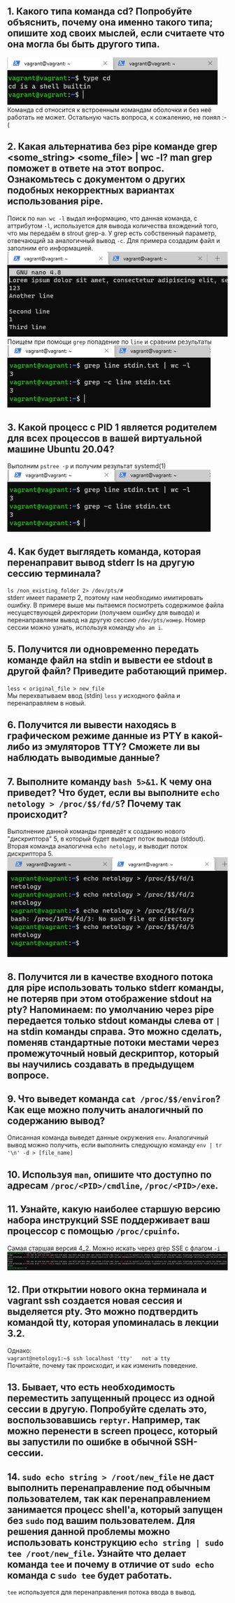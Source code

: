 ## 1. Какого типа команда cd? Попробуйте объяснить, почему она именно такого типа; опишите ход своих мыслей, если считаете что она могла бы быть другого типа.
![task_1](https://github.com/HimuraKrd/devops-netology/blob/main/%D0%A0%D0%B0%D0%B1%D0%BE%D1%82%D0%B0%20%D0%B2%20%D1%82%D0%B5%D1%80%D0%BC%D0%B8%D0%BD%D0%B0%D0%BB%D0%B5%20(%D0%BB%D0%B5%D0%BA%D1%86%D0%B8%D1%8F%202)/images/type%20cd.png)  
Команда cd относится к встроенным командам оболочки и без неё работать не может. Остальную часть вопроса, к сожалению, не понял :-(

## 2. Какая альтернатива без pipe команде grep <some_string> <some_file> | wc -l? man grep поможет в ответе на этот вопрос. Ознакомьтесь с документом о других подобных некорректных вариантах использования pipe.
Поиск по ``man wc -l``  выдал информацию, что данная команда, с аттрибутом ``-l``, используется для вывода количества вхождений того, что мы передаём в strout grep-а. У grep есть собственный параметр, отвечающий за аналогичный вывод ``-c``. Для примера создадим файл и заполним его информацией.   
![task_2_1](https://github.com/HimuraKrd/devops-netology/blob/main/%D0%A0%D0%B0%D0%B1%D0%BE%D1%82%D0%B0%20%D0%B2%20%D1%82%D0%B5%D1%80%D0%BC%D0%B8%D0%BD%D0%B0%D0%BB%D0%B5%20(%D0%BB%D0%B5%D0%BA%D1%86%D0%B8%D1%8F%202)/images/2.1%20grep%20sample1.png)  
Поищем при помощи ``grep`` попадение по ``line`` и сравним результаты  
![task_2_2](https://github.com/HimuraKrd/devops-netology/blob/main/%D0%A0%D0%B0%D0%B1%D0%BE%D1%82%D0%B0%20%D0%B2%20%D1%82%D0%B5%D1%80%D0%BC%D0%B8%D0%BD%D0%B0%D0%BB%D0%B5%20(%D0%BB%D0%B5%D0%BA%D1%86%D0%B8%D1%8F%202)/images/2.1%20grep%20sample2.png) 

## 3. Какой процесс с PID 1 является родителем для всех процессов в вашей виртуальной машине Ubuntu 20.04?
Выполним ``pstree -p`` и получим результат systemd(1)  
![task_2_2](https://github.com/HimuraKrd/devops-netology/blob/main/%D0%A0%D0%B0%D0%B1%D0%BE%D1%82%D0%B0%20%D0%B2%20%D1%82%D0%B5%D1%80%D0%BC%D0%B8%D0%BD%D0%B0%D0%BB%D0%B5%20(%D0%BB%D0%B5%D0%BA%D1%86%D0%B8%D1%8F%202)/images/2.1%20grep%20sample2.png) 

## 4. Как будет выглядеть команда, которая перенаправит вывод stderr ls на другую сессию терминала?
``ls /non_existing_folder 2> /dev/pts/#``  
stderr имеет параметр 2, поэтому нам необходимо имитировать ошибку. В примере выше мы пытаемся посмотреть содержимое файла несуществующей директории (получаем ошибку для вывода) и перенаправляем вывод на другую сессию ``/dev/pts/номер``. Номер сессии можно узнать, используя команду ``who am i``.

## 5. Получится ли одновременно передать команде файл на stdin и вывести ее stdout в другой файл? Приведите работающий пример.
``less < original_file > new_file``  
Мы перехватываем ввод (stdin) ``less`` у исходного файла и перенаправляем в новый.


## 6. Получится ли вывести находясь в графическом режиме данные из PTY в какой-либо из эмуляторов TTY? Сможете ли вы наблюдать выводимые данные?


## 7. Выполните команду ``bash 5>&1``. К чему она приведет? Что будет, если вы выполните ``echo netology > /proc/$$/fd/5``? Почему так происходит?
Выполнение данной команды приведёт к созданию нового "дискриптора" 5, в который будет выведет поток вывода (stdout). Вторая команда аналогична ``echo netology``, и выводит поток дискриптора 5.  
![task7](https://github.com/HimuraKrd/devops-netology/blob/main/%D0%A0%D0%B0%D0%B1%D0%BE%D1%82%D0%B0%20%D0%B2%20%D1%82%D0%B5%D1%80%D0%BC%D0%B8%D0%BD%D0%B0%D0%BB%D0%B5%20(%D0%BB%D0%B5%D0%BA%D1%86%D0%B8%D1%8F%202)/images/7.png)


## 8. Получится ли в качестве входного потока для pipe использовать только stderr команды, не потеряв при этом отображение stdout на pty? Напоминаем: по умолчанию через pipe передается только stdout команды слева от ``|`` на stdin команды справа. Это можно сделать, поменяв стандартные потоки местами через промежуточный новый дескриптор, который вы научились создавать в предыдущем вопросе.


## 9. Что выведет команда ``cat /proc/$$/environ``? Как еще можно получить аналогичный по содержанию вывод?
Описанная команда выведет данные окружения ``env``. Аналогичный вывод можно получить, если выполнить следующую команду ``env | tr '\n' -d > [file_name]``


## 10. Используя ``man``, опишите что доступно по адресам ``/proc/<PID>/cmdline``, ``/proc/<PID>/exe``.


## 11. Узнайте, какую наиболее старшую версию набора инструкций SSE поддерживает ваш процессор с помощью ``/proc/cpuinfo``.
Самая старшая версия 4_2. Можно искать через grep SSE с флагом ``-i``
![task11](https://github.com/HimuraKrd/devops-netology/blob/main/%D0%A0%D0%B0%D0%B1%D0%BE%D1%82%D0%B0%20%D0%B2%20%D1%82%D0%B5%D1%80%D0%BC%D0%B8%D0%BD%D0%B0%D0%BB%D0%B5%20(%D0%BB%D0%B5%D0%BA%D1%86%D0%B8%D1%8F%202)/images/11.png)

## 12. При открытии нового окна терминала и vagrant ssh создается новая сессия и выделяется pty. Это можно подтвердить командой tty, которая упоминалась в лекции 3.2.   
Однако:  
``vagrant@netology1:~$ ssh localhost 'tty'  
not a tty``  
Почитайте, почему так происходит, и как изменить поведение.


## 13. Бывает, что есть необходимость переместить запущенный процесс из одной сессии в другую. Попробуйте сделать это, воспользовавшись ``reptyr``. Например, так можно перенести в screen процесс, который вы запустили по ошибке в обычной SSH-сессии.


## 14. ``sudo echo string > /root/new_file`` не даст выполнить перенаправление под обычным пользователем, так как перенаправлением занимается процесс shell'а, который запущен без ``sudo`` под вашим пользователем. Для решения данной проблемы можно использовать конструкцию ``echo string | sudo tee /root/new_file``. Узнайте что делает команда ``tee`` и почему в отличие от ``sudo echo`` команда с ``sudo tee`` будет работать.
``tee`` используется для перенаправления потока ввода в вывод. 
